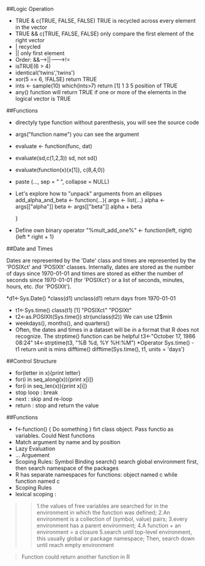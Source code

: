 ##Logic Operation

* TRUE & c(TRUE, FALSE, FALSE)    TRUE is recycled across every element in the vector
* TRUE && c(TRUE, FALSE, FALSE)   only compare the first element of the right vector
* | recycled
* || only first element
* Order: &&-->||--->!=
* isTRUE(6 > 4)
* identical('twins','twins')
* xor(5 == 6, !FALSE)  return TRUE
* ints <- sample(10)     which(ints>7)  return [1] 1 3 5   position of TRUE
* any() function will return TRUE if one or more of the elements in the logical vector is TRUE

##Functions

* directyly type function without parenthesis, you will see the source code
* args("function name")  you can see the argument
* evaluate <- function(func, dat)
* evaluate(sd,c(1,2,3))   sd, not sd()
* evaluate(function(x){x[1]}, c(8,4,0))
* paste (..., sep = " ", collapse = NULL)
* Let's explore how to "unpack" arguments from an ellipses
    add_alpha_and_beta <- function(...){
      args <- list(...)
      alpha <- args[["alpha"]]
      beta  <- args[["beta"]]
      alpha + beta 
    
    }
    
* Define own binary operator 
    "%mult_add_one%" <- function(left, right){left * right + 1}


##Date and Times

Dates are represented by the 'Date' class and times are represented by the 'POSIXct' and 'POSIXlt' classes. 
Internally, dates are stored as the number of days since 1970-01-01 and times are stored as either the number 
of seconds since 1970-01-01 (for 'POSIXct') or a list of seconds, minutes, hours, etc. (for 'POSIXlt').

*d1<-Sys.Date()
*class(d1)    unclass(d1) return days from 1970-01-01
* t1<-Sys.time()   class(t1)   [1] "POSIXct" "POSIXt" 
* t2<-as.POSIXlt(Sys.time())  str(unclass(t2))     We can use t2$min
*  weekdays(), months(), and quarters()
* Often, the dates and times in a dataset will be in a format that R does not recognize. The strptime() function can be helpful
      t3<-"October 17, 1986 08:24"
      t4<-strptime(t3, "%B %d, %Y %H:%M")
*Operator 
        Sys.time() - t1   return unit is mins
        difftime()    difftime(Sys.time(), t1, units = 'days')
        

##Control Structure

* for(letter in x){print letter}
* for(i in seq_along(x)){print x[i]}
* for(i in seq_len(x)){print x[i]}
* stop loop : break      
* next  : skip and re-loop
* return : stop and return the value

##Functions

* f<-function(<argument>) { Do something }   firt class object. Pass functio as variables. Could Nest functions
* Match argument by name and by position
* Lazy Evaluation  
* ... Arguement     
* Scoping Rules: Symbol Binding     search()  search global environment first, then search namespace of the packages
* R has separate namespaces for functions: object named c while function named c
* Scoping Rules
* lexical scoping :
>>1.the values of free variables are searched for in the environment in which the function was defined;
>>2.An environment is a collection of (symbol, value) pairs;
>>3.every environment has a parent environment;
>>4.A function + an environment = a closure 
>>5.search until top-level environment, this usually global or package namespace; Then, search down until reach empty environment

>Function could return another function in R
                    

  
